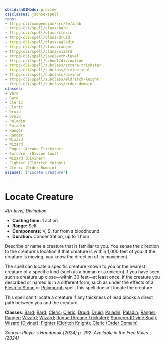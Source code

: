 ```yaml
---
obsidianUIMode: preview
cssclasses: json5e-spell
tags:
- ttrpg-cli/compendium/src/5e/xphb
- ttrpg-cli/spell/class/bard
- ttrpg-cli/spell/class/cleric
- ttrpg-cli/spell/class/druid
- ttrpg-cli/spell/class/paladin
- ttrpg-cli/spell/class/ranger
- ttrpg-cli/spell/class/wizard
- ttrpg-cli/spell/level/4th-level
- ttrpg-cli/spell/school/divination
- ttrpg-cli/spell/subclass/arcane-trickster
- ttrpg-cli/spell/subclass/divine-soul
- ttrpg-cli/spell/subclass/diviner
- ttrpg-cli/spell/subclass/eldritch-knight
- ttrpg-cli/spell/subclass/order-domain
classes:
- Bard
- Bard
- Cleric
- Cleric
- Druid
- Druid
- Paladin
- Paladin
- Ranger
- Ranger
- Wizard
- Wizard
- Rogue (Arcane Trickster)
- Sorcerer (Divine Soul)
- Wizard (Diviner)
- Fighter (Eldritch Knight)
- Cleric (Order Domain)
aliases: ["Locate Creature"]
---
```

# Locate Creature
*4th-level, Divination*  

- **Casting time:** 1 action
- **Range:** Self
- **Components:** V, S, fur from a bloodhound
- **Duration:** Concentration, up to 1 hour

Describe or name a creature that is familiar to you. You sense the direction to the creature's location if that creature is within 1,000 feet of you. If the creature is moving, you know the direction of its movement.

The spell can locate a specific creature known to you or the nearest creature of a specific kind (such as a human or a unicorn) if you have seen such a creature up close—within 30 feet—at least once. If the creature you described or named is in a different form, such as under the effects of a [Flesh to Stone](3-Compendium/spells/flesh-to-stone-xphb.md) or [Polymorph](3-Compendium/spells/polymorph-xphb.md) spell, this spell doesn't locate the creature.

This spell can't locate a creature if any thickness of lead blocks a direct path between you and the creature.

**Classes**: [Bard](list-spells-classes-bard); [Bard](list-spells-classes-bard); [Cleric](list-spells-classes-cleric); [Cleric](list-spells-classes-cleric); [Druid](list-spells-classes-druid); [Druid](list-spells-classes-druid); [Paladin](list-spells-classes-paladin); [Paladin](list-spells-classes-paladin); [Ranger](list-spells-classes-ranger); [Ranger](list-spells-classes-ranger); [Wizard](list-spells-classes-wizard); [Wizard](list-spells-classes-wizard); [Rogue (Arcane Trickster)](list-spells-classes-rogue-xphb-arcane-trickster-xphb); [Sorcerer (Divine Soul)](list-spells-classes-sorcerer-xphb-divine-soul-xge); [Wizard (Diviner)](list-spells-classes-wizard-xphb-diviner-xphb); [Fighter (Eldritch Knight)](list-spells-classes-fighter-xphb-eldritch-knight-xphb); [Cleric (Order Domain)](list-spells-classes-cleric-xphb-order-domain-tce)

*Source: Player's Handbook (2024) p. 292. Available in the Free Rules (2024)*